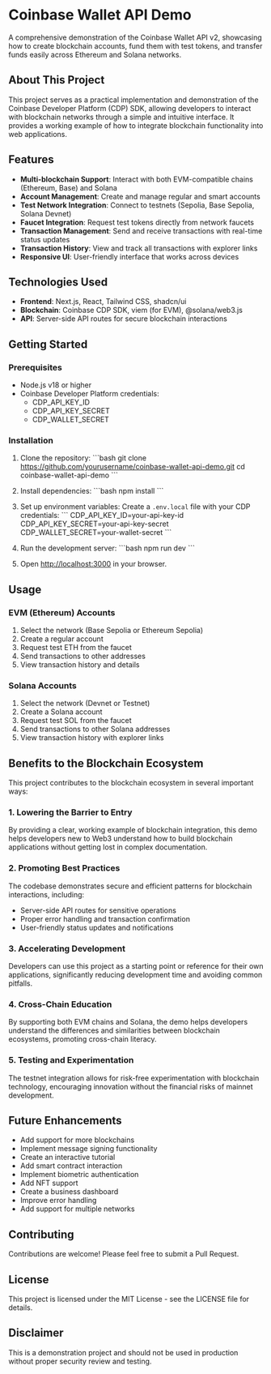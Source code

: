 # Coinbase Wallet API Demo

A comprehensive demonstration of the Coinbase Wallet API v2, showcasing how to create blockchain accounts, fund them with test tokens, and transfer funds easily across Ethereum and Solana networks.

## About This Project

This project serves as a practical implementation and demonstration of the Coinbase Developer Platform (CDP) SDK, allowing developers to interact with blockchain networks through a simple and intuitive interface. It provides a working example of how to integrate blockchain functionality into web applications.

## Features

- **Multi-blockchain Support**: Interact with both EVM-compatible chains (Ethereum, Base) and Solana
- **Account Management**: Create and manage regular and smart accounts
- **Test Network Integration**: Connect to testnets (Sepolia, Base Sepolia, Solana Devnet)
- **Faucet Integration**: Request test tokens directly from network faucets
- **Transaction Management**: Send and receive transactions with real-time status updates
- **Transaction History**: View and track all transactions with explorer links
- **Responsive UI**: User-friendly interface that works across devices

## Technologies Used

- **Frontend**: Next.js, React, Tailwind CSS, shadcn/ui
- **Blockchain**: Coinbase CDP SDK, viem (for EVM), @solana/web3.js
- **API**: Server-side API routes for secure blockchain interactions

## Getting Started

### Prerequisites

- Node.js v18 or higher
- Coinbase Developer Platform credentials:
  - CDP_API_KEY_ID
  - CDP_API_KEY_SECRET
  - CDP_WALLET_SECRET

### Installation

1. Clone the repository:
   \`\`\`bash
   git clone https://github.com/yourusername/coinbase-wallet-api-demo.git
   cd coinbase-wallet-api-demo
   \`\`\`

2. Install dependencies:
   \`\`\`bash
   npm install
   \`\`\`

3. Set up environment variables:
   Create a `.env.local` file with your CDP credentials:
   \`\`\`
   CDP_API_KEY_ID=your-api-key-id
   CDP_API_KEY_SECRET=your-api-key-secret
   CDP_WALLET_SECRET=your-wallet-secret
   \`\`\`

4. Run the development server:
   \`\`\`bash
   npm run dev
   \`\`\`

5. Open [http://localhost:3000](http://localhost:3000) in your browser.

## Usage

### EVM (Ethereum) Accounts

1. Select the network (Base Sepolia or Ethereum Sepolia)
2. Create a regular account
3. Request test ETH from the faucet
4. Send transactions to other addresses
5. View transaction history and details

### Solana Accounts

1. Select the network (Devnet or Testnet)
2. Create a Solana account
3. Request test SOL from the faucet
4. Send transactions to other Solana addresses
5. View transaction history with explorer links

## Benefits to the Blockchain Ecosystem

This project contributes to the blockchain ecosystem in several important ways:

### 1. Lowering the Barrier to Entry

By providing a clear, working example of blockchain integration, this demo helps developers new to Web3 understand how to build blockchain applications without getting lost in complex documentation.

### 2. Promoting Best Practices

The codebase demonstrates secure and efficient patterns for blockchain interactions, including:
- Server-side API routes for sensitive operations
- Proper error handling and transaction confirmation
- User-friendly status updates and notifications

### 3. Accelerating Development

Developers can use this project as a starting point or reference for their own applications, significantly reducing development time and avoiding common pitfalls.

### 4. Cross-Chain Education

By supporting both EVM chains and Solana, the demo helps developers understand the differences and similarities between blockchain ecosystems, promoting cross-chain literacy.

### 5. Testing and Experimentation

The testnet integration allows for risk-free experimentation with blockchain technology, encouraging innovation without the financial risks of mainnet development.

## Future Enhancements

- Add support for more blockchains
- Implement message signing functionality
- Create an interactive tutorial
- Add smart contract interaction
- Implement biometric authentication
- Add NFT support
- Create a business dashboard
- Improve error handling
- Add support for multiple networks

## Contributing

Contributions are welcome! Please feel free to submit a Pull Request.

## License

This project is licensed under the MIT License - see the LICENSE file for details.

## Disclaimer

This is a demonstration project and should not be used in production without proper security review and testing.
